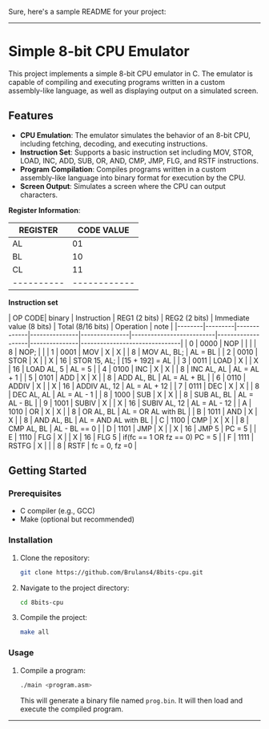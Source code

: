 Sure, here's a sample README for your project:

---

# Simple 8-bit CPU Emulator

This project implements a simple 8-bit CPU emulator in C. The emulator is capable of compiling and executing programs written in a custom assembly-like language, as well as displaying output on a simulated screen.

## Features

- **CPU Emulation**: The emulator simulates the behavior of an 8-bit CPU, including fetching, decoding, and executing instructions.
- **Instruction Set**: Supports a basic instruction set including MOV, STOR, LOAD, INC, ADD, SUB, OR, AND, CMP, JMP, FLG, and RSTF instructions.
- **Program Compilation**: Compiles programs written in a custom assembly-like language into binary format for execution by the CPU.
- **Screen Output**: Simulates a screen where the CPU can output characters.

**Register Information**:
  
| REGISTER | CODE VALUE | 
|----------|------------|
| AL       | 01         |
| BL       | 10         | 
| CL       | 11         |
|----------|------------|

**Instruction set**

| OP CODE| binary  | Instruction | REG1 (2 bits) | REG2 (2 bits) | Immediate value (8 bits) | Total (8/16 bits) | Operation 	| note	                        | |--------|---------|-------------|---------------|---------------|--------------------------|-------------------|---------------|-------------------------------|
| 0      | 0000    | NOP         |               |               |			    | 8                 | NOP;          | 	         	        | 
| 1	 | 0001	   | MOV	 | X		 | X		 |			    | 8			| MOV AL, BL;   | AL = BL	                | 
| 2	 | 0010	   | STOR	 | X		 | 		 | X			    | 16		| STOR 15, AL;  | [15 + 192] = AL               | 
| 3	 | 0011	   | LOAD	 | X		 | 		 | X		    	    | 16		| LOAD AL, 5	| AL = 5	                |
| 4	 | 0100	   | INC	 | X		 | X		 |			    | 8			| INC AL, AL	| AL  = AL + 1	                | 
| 5	 | 0101	   | ADD	 | X		 | X		 |			    | 8			| ADD AL, BL	| AL = AL + BL	                |
| 6	 | 0110	   | ADDIV	 | X		 | 		 | X			    | 16		| ADDIV AL, 12	| AL = AL + 12	                |
| 7	 | 0111	   | DEC	 | X		 | X		 |			    | 8			| DEC AL, AL	| AL = AL - 1	                |
| 8	 | 1000	   | SUB	 | X		 | X		 |			    | 8			| SUB AL, BL	| AL = AL - BL	                |
| 9	 | 1001	   | SUBIV	 | X		 | 		 | X			    | 16		| SUBIV AL, 12	| AL = AL - 12	                |
| A	 | 1010	   | OR	 	 | X		 | X		 |			    | 8			| OR AL, BL	| AL = OR AL with BL 	        |
| B	 | 1011    | AND	 | X		 | X		 |			    | 8			| AND AL, BL	| AL = AND AL with BL	        |
| C	 | 1100	   | CMP	 | X		 | X		 |			    | 8			| CMP AL, BL	| AL - BL == 0	                |
| D	 | 1101	   | JMP	 | X		 | 		 | X			    | 16		| JMP 5		| PC = 5	                |
| E	 | 1110	   | FLG	 | X		 |		 | X			    | 16		| FLG 5 	| if(fc == 1 OR fz == 0) PC = 5	|
| F	 | 1111	   | RSTFG	 | X		 | 		 |			    | 8			| RSTF 		| fc = 0, fz =0	                |

## Getting Started

### Prerequisites

- C compiler (e.g., GCC)
- Make (optional but recommended)

### Installation

1. Clone the repository:

   ```bash
   git clone https://github.com/Brulans4/8bits-cpu.git
   ```

2. Navigate to the project directory:

   ```bash
   cd 8bits-cpu

   ```
3. Compile the project:

   ```bash
   make all
   ```

### Usage

1. Compile a program:

   ```bash
   ./main <program.asm>
   ```

   This will generate a binary file named `prog.bin`.
   It will then load and execute the compiled program.
---
